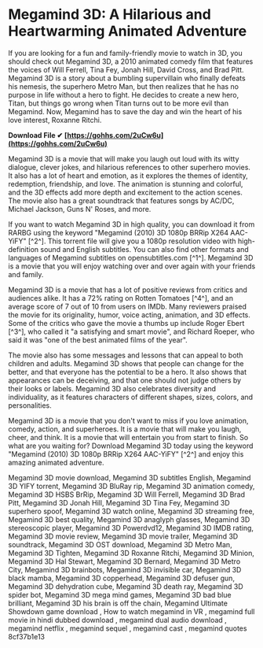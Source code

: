 
 
# Megamind 3D: A Hilarious and Heartwarming Animated Adventure
 
If you are looking for a fun and family-friendly movie to watch in 3D, you should check out Megamind 3D, a 2010 animated comedy film that features the voices of Will Ferrell, Tina Fey, Jonah Hill, David Cross, and Brad Pitt. Megamind 3D is a story about a bumbling supervillain who finally defeats his nemesis, the superhero Metro Man, but then realizes that he has no purpose in life without a hero to fight. He decides to create a new hero, Titan, but things go wrong when Titan turns out to be more evil than Megamind. Now, Megamind has to save the day and win the heart of his love interest, Roxanne Ritchi.
 
**Download File ✔ [https://gohhs.com/2uCw6u](https://gohhs.com/2uCw6u)**


 
Megamind 3D is a movie that will make you laugh out loud with its witty dialogue, clever jokes, and hilarious references to other superhero movies. It also has a lot of heart and emotion, as it explores the themes of identity, redemption, friendship, and love. The animation is stunning and colorful, and the 3D effects add more depth and excitement to the action scenes. The movie also has a great soundtrack that features songs by AC/DC, Michael Jackson, Guns N' Roses, and more.
 
If you want to watch Megamind 3D in high quality, you can download it from RARBG using the keyword "Megamind (2010) 3D 1080p BRRip X264 AAC-YiFY" [^2^]. This torrent file will give you a 1080p resolution video with high-definition sound and English subtitles. You can also find other formats and languages of Megamind subtitles on opensubtitles.com [^1^]. Megamind 3D is a movie that you will enjoy watching over and over again with your friends and family.
  
Megamind 3D is a movie that has a lot of positive reviews from critics and audiences alike. It has a 72% rating on Rotten Tomatoes [^4^], and an average score of 7 out of 10 from users on IMDb. Many reviewers praised the movie for its originality, humor, voice acting, animation, and 3D effects. Some of the critics who gave the movie a thumbs up include Roger Ebert [^3^], who called it "a satisfying and smart movie", and Richard Roeper, who said it was "one of the best animated films of the year".
 
The movie also has some messages and lessons that can appeal to both children and adults. Megamind 3D shows that people can change for the better, and that everyone has the potential to be a hero. It also shows that appearances can be deceiving, and that one should not judge others by their looks or labels. Megamind 3D also celebrates diversity and individuality, as it features characters of different shapes, sizes, colors, and personalities.
 
Megamind 3D is a movie that you don't want to miss if you love animation, comedy, action, and superheroes. It is a movie that will make you laugh, cheer, and think. It is a movie that will entertain you from start to finish. So what are you waiting for? Download Megamind 3D today using the keyword "Megamind (2010) 3D 1080p BRRip X264 AAC-YiFY" [^2^] and enjoy this amazing animated adventure.
 
Megamind 3D movie download,  Megamind 3D subtitles English,  Megamind 3D YIFY torrent,  Megamind 3D BluRay rip,  Megamind 3D animation comedy,  Megamind 3D HSBS BrRip,  Megamind 3D Will Ferrell,  Megamind 3D Brad Pitt,  Megamind 3D Jonah Hill,  Megamind 3D Tina Fey,  Megamind 3D superhero spoof,  Megamind 3D watch online,  Megamind 3D streaming free,  Megamind 3D best quality,  Megamind 3D anaglyph glasses,  Megamind 3D stereoscopic player,  Megamind 3D Powerdvd12,  Megamind 3D IMDB rating,  Megamind 3D movie review,  Megamind 3D movie trailer,  Megamind 3D soundtrack,  Megamind 3D OST download,  Megamind 3D Metro Man,  Megamind 3D Tighten,  Megamind 3D Roxanne Ritchi,  Megamind 3D Minion,  Megamind 3D Hal Stewart,  Megamind 3D Bernard,  Megamind 3D Metro City,  Megamind 3D brainbots,  Megamind 3D invisible car,  Megamind 3D black mamba,  Megamind 3D copperhead,  Megamind 3D defuser gun,  Megamind 3D dehydration cube,  Megamind 3D death ray,  Megamind 3D spider bot,  Megamind 3D mega mind games,  Megamind 3D bad blue brilliant,  Megamind 3D his brain is off the chain,  Megamind Ultimate Showdown game download ,  How to watch megamind in VR ,  megamind full movie in hindi dubbed download ,  megamind dual audio download ,  megamind netflix ,  megamind sequel ,  megamind cast ,  megamind quotes
 8cf37b1e13
 
